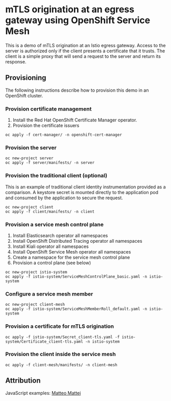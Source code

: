 # mTLS origination at an egress gateway using OpenShift Service Mesh

This is a demo of mTLS origination at an Istio egress gateway. Access to the server is authorized only if the client presents a certificate that it trusts. The client is a simple proxy that will send a request to the server and return its response.

## Provisioning

The following instructions describe how to provision this demo in an OpenShift cluster.

### Provision certificate management

1. Install the Red Hat OpenShift Certificate Manager operator.
2. Provision the certificate issuers

```
oc apply -f cert-manager/ -n openshift-cert-manager
```

### Provision the server

```
oc new-project server
oc apply -f server/manifests/ -n server
```

### Provision the traditional client (optional)

This is an example of traditional client identity instrumentation provided as a comparison. A keystore secret is mounted directly to the application pod and consumed by the application to secure the request.

```
oc new-project client
oc apply -f client/manifests/ -n client
```

### Provision a service mesh control plane

1. Install Elasticsearch operator all namespaces
2. Install OpenShift Distributed Tracing operator all namespaces
3. Install Kiali operator all namespaces
4. Install OpenShift Service Mesh operator all namespaces
5. Create a namespace for the service mesh control plane
5. Provision a control plane (see below)

```
oc new-project istio-system
oc apply -f istio-system/ServiceMeshControlPlane_basic.yaml -n istio-system
```

### Configure a service mesh member

```
oc new-project client-mesh
oc apply -f istio-system/ServiceMeshMemberRoll_default.yaml -n istio-system
```

### Provision a certificate for mTLS origination

```
oc apply -f istio-system/Secret_client-tls.yaml -f istio-system/Certificate_client-tls.yaml -n istio-system
```

### Provision the client inside the service mesh

```
oc apply -f client-mesh/manifests/ -n client-mesh
```

## Attribution

JavaScript examples: [Matteo Mattei](https://www.matteomattei.com/client-and-server-ssl-mutual-authentication-with-nodejs/)